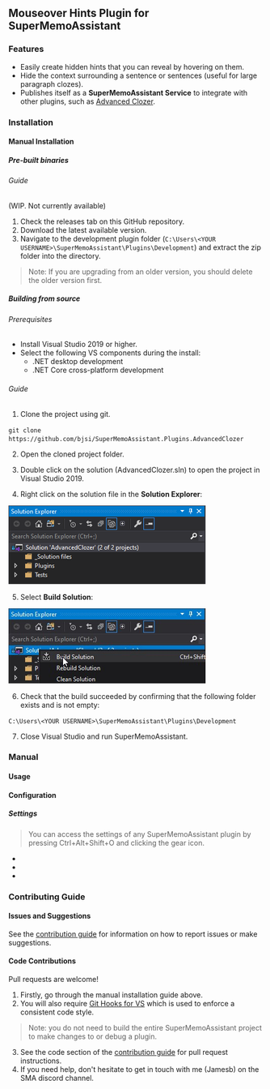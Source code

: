 ## Mouseover Hints Plugin for SuperMemoAssistant

### Features

- Easily create hidden hints that you can reveal by hovering on them.
- Hide the context surrounding a sentence or sentences (useful for large paragraph clozes).
- Publishes itself as a **SuperMemoAssistant Service** to integrate with other plugins, such as [Advanced Clozer](https://github.com/bjsi/SuperMemoAssistant.Plugins.AdvancedClozer).

### Installation

#### Manual Installation

##### Pre-built binaries
###### Guide

(WIP. Not currently available)

1. Check the releases tab on this GitHub repository.
2. Download the latest available version.
3. Navigate to the development plugin folder (`C:\Users\<YOUR USERNAME>\SuperMemoAssistant\Plugins\Development`) and extract the zip folder into the directory.
  > Note: If you are upgrading from an older version, you should delete the older version first.

##### Building from source
###### Prerequisites

- Install Visual Studio 2019 or higher.
- Select the following  VS components during the install:
  + .NET desktop development
  + .NET Core cross-platform development

###### Guide

1. Clone the project using git.

  `git clone https://github.com/bjsi/SuperMemoAssistant.Plugins.AdvancedClozer`

2. Open the cloned project folder.

3. Double click on the solution (AdvancedClozer.sln) to open the project in Visual Studio 2019.

4. Right click on the solution file in the **Solution Explorer**:

![Image of Solution Explorer](https://github.com/bjsi/docs/blob/master/SMA/plugins/images/solution-explorer.png)

5. Select **Build Solution**:

![Image of Build Solution Option](https://github.com/bjsi/docs/blob/master/SMA/plugins/images/build-solution.jpg)

6. Check that the build succeeded by confirming that the following folder exists and is not empty:

`C:\Users\<YOUR USERNAME>\SuperMemoAssistant\Plugins\Development`

7. Close Visual Studio and run SuperMemoAssistant.

### Manual

#### Usage

#### Configuration

##### Settings

> You can access the settings of any SuperMemoAssistant plugin by pressing Ctrl+Alt+Shift+O and clicking the gear icon.
-
-
-

### Contributing Guide

#### Issues and Suggestions

See the [contribution guide](https://github.com/bjsi/docs/blob/master/SMA/plugins/CONTRIBUTING.md) for information on how to report issues or make suggestions.

#### Code Contributions

Pull requests are welcome!

1. Firstly, go through the manual installation guide above.
2. You will also require [Git Hooks for VS](https://marketplace.visualstudio.com/items?itemName=AlexisIncogito.VisualStudio-Git-Hooks) which is used to enforce a consistent code style.
> Note: you do not need to build the entire SuperMemoAssistant project to make changes to or debug a plugin.
3. See the code section of the [contribution guide](https://github.com/bjsi/docs/blob/master/SMA/plugins/CONTRIBUTING.md) for pull request instructions.
4. If you need help, don't hesitate to get in touch with me (Jamesb) on the SMA discord channel.
